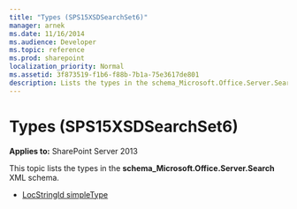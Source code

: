 ```yaml
---
title: "Types (SPS15XSDSearchSet6)"
manager: arnek
ms.date: 11/16/2014
ms.audience: Developer
ms.topic: reference
ms.prod: sharepoint
localization_priority: Normal
ms.assetid: 3f873519-f1b6-f88b-7b1a-75e3617de801
description: Lists the types in the schema_Microsoft.Office.Server.Search XML schema.
---
```


# Types (SPS15XSDSearchSet6)

**Applies to:** SharePoint Server 2013

This topic lists the types in the **schema_Microsoft.Office.Server.Search** XML schema. 
  
- [LocStringId simpleType](locstringid-simpletype-sps15xsdsearchset6.md)
    

